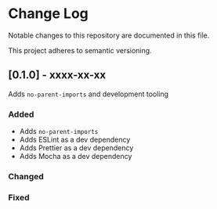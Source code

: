 # Change Log

Notable changes to this repository are documented in this file.

This project adheres to semantic versioning.

## [0.1.0] - xxxx-xx-xx

Adds `no-parent-imports` and development tooling

### Added

- Adds `no-parent-imports`
- Adds ESLint as a dev dependency
- Adds Prettier as a dev dependency
- Adds Mocha as a dev dependency

### Changed

### Fixed
